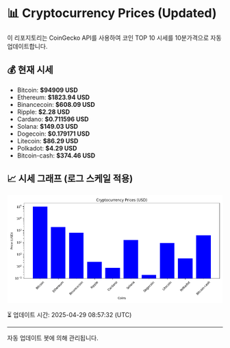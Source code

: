 
# 📊 Cryptocurrency Prices (Updated)

이 리포지토리는 CoinGecko API를 사용하여 코인 TOP 10 시세를 10분가격으로 자동 업데이트합니다.

## 💰 현재 시세
- Bitcoin: **$94909 USD**
- Ethereum: **$1823.94 USD**
- Binancecoin: **$608.09 USD**
- Ripple: **$2.28 USD**
- Cardano: **$0.711596 USD**
- Solana: **$149.03 USD**
- Dogecoin: **$0.179171 USD**
- Litecoin: **$86.29 USD**
- Polkadot: **$4.29 USD**
- Bitcoin-cash: **$374.46 USD**

## 📈 시세 그래프 (로그 스케일 적용)
![Crypto Prices](crypto_prices.png)

⏳ 업데이트 시간: 2025-04-29 08:57:32 (UTC)

---
자동 업데이트 봇에 의해 관리됩니다.
